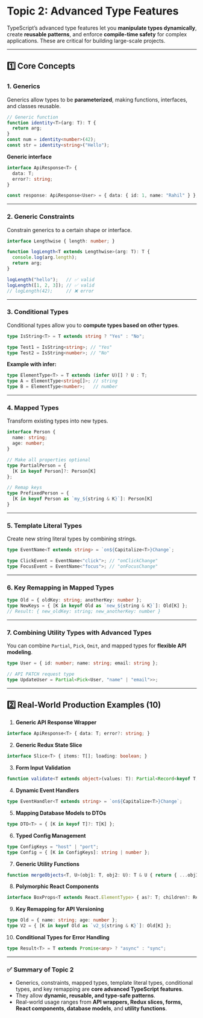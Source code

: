 
# **Topic 2: Advanced Type Features**

TypeScript’s advanced type features let you **manipulate types dynamically**, create **reusable patterns**, and enforce **compile-time safety** for complex applications. These are critical for building large-scale projects.

---

## **1️⃣ Core Concepts**

### 1. Generics

Generics allow types to be **parameterized**, making functions, interfaces, and classes reusable.

```ts
// Generic function
function identity<T>(arg: T): T {
  return arg;
}
const num = identity<number>(42);
const str = identity<string>("Hello");
```

**Generic interface**

```ts
interface ApiResponse<T> {
  data: T;
  error?: string;
}

const response: ApiResponse<User> = { data: { id: 1, name: "Rahil" } };
```

---

### 2. Generic Constraints

Constrain generics to a certain shape or interface.

```ts
interface Lengthwise { length: number; }

function logLength<T extends Lengthwise>(arg: T): T {
  console.log(arg.length);
  return arg;
}

logLength("hello");   // ✅ valid
logLength([1, 2, 3]); // ✅ valid
// logLength(42);     // ❌ error
```

---

### 3. Conditional Types

Conditional types allow you to **compute types based on other types**.

```ts
type IsString<T> = T extends string ? "Yes" : "No";

type Test1 = IsString<string>; // "Yes"
type Test2 = IsString<number>; // "No"
```

**Example with infer:**

```ts
type ElementType<T> = T extends (infer U)[] ? U : T;
type A = ElementType<string[]>; // string
type B = ElementType<number>;   // number
```

---

### 4. Mapped Types

Transform existing types into new types.

```ts
interface Person {
  name: string;
  age: number;
}

// Make all properties optional
type PartialPerson = {
  [K in keyof Person]?: Person[K]
};

// Remap keys
type PrefixedPerson = {
  [K in keyof Person as `my_${string & K}`]: Person[K]
}
```

---

### 5. Template Literal Types

Create new string literal types by combining strings.

```ts
type EventName<T extends string> = `on${Capitalize<T>}Change`;

type ClickEvent = EventName<"click">; // "onClickChange"
type FocusEvent = EventName<"focus">; // "onFocusChange"
```

---

### 6. Key Remapping in Mapped Types

```ts
type Old = { oldKey: string; anotherKey: number };
type NewKeys = { [K in keyof Old as `new_${string & K}`]: Old[K] };
// Result: { new_oldKey: string; new_anotherKey: number }
```

---

### 7. Combining Utility Types with Advanced Types

You can combine `Partial`, `Pick`, `Omit`, and mapped types for **flexible API modeling**.

```ts
type User = { id: number; name: string; email: string };

// API PATCH request type
type UpdateUser = Partial<Pick<User, "name" | "email">>;
```

---

## **2️⃣ Real-World Production Examples (10)**

1. **Generic API Response Wrapper**

```ts
interface ApiResponse<T> { data: T; error?: string; }
```

2. **Generic Redux State Slice**

```ts
interface Slice<T> { items: T[]; loading: boolean; }
```

3. **Form Input Validation**

```ts
function validate<T extends object>(values: T): Partial<Record<keyof T, string>> { return {}; }
```

4. **Dynamic Event Handlers**

```ts
type EventHandler<T extends string> = `on${Capitalize<T>}Change`;
```

5. **Mapping Database Models to DTOs**

```ts
type DTO<T> = { [K in keyof T]?: T[K] };
```

6. **Typed Config Management**

```ts
type ConfigKeys = "host" | "port";
type Config = { [K in ConfigKeys]: string | number };
```

7. **Generic Utility Functions**

```ts
function mergeObjects<T, U>(obj1: T, obj2: U): T & U { return { ...obj1, ...obj2 }; }
```

8. **Polymorphic React Components**

```ts
interface BoxProps<T extends React.ElementType> { as?: T; children?: React.ReactNode; }
```

9. **Key Remapping for API Versioning**

```ts
type Old = { name: string; age: number };
type V2 = { [K in keyof Old as `v2_${string & K}`]: Old[K] };
```

10. **Conditional Types for Error Handling**

```ts
type Result<T> = T extends Promise<any> ? "async" : "sync";
```

---

### ✅ **Summary of Topic 2**

* Generics, constraints, mapped types, template literal types, conditional types, and key remapping are **core advanced TypeScript features**.
* They allow **dynamic, reusable, and type-safe patterns**.
* Real-world usage ranges from **API wrappers, Redux slices, forms, React components, database models**, and **utility functions**.

